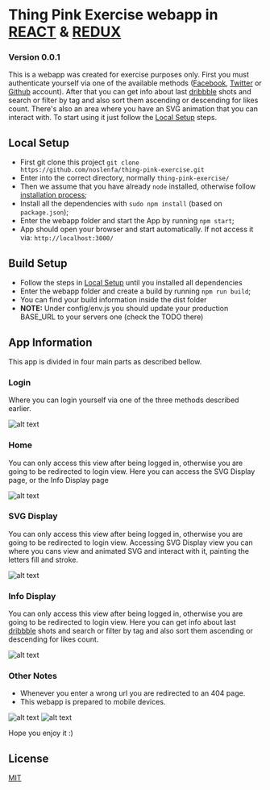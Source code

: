 # Thing Pink Exercise webapp in [REACT](https://react-bootstrap.github.io/) & [REDUX](https://github.com/reactjs/react-redux)
### Version 0.0.1


This is a webapp was created for exercise purposes only.
First you must authenticate yourself via one of the available methods ([Facebook](https://www.facebook.com/), [Twitter](https://twitter.com/) or [Github](https://github.com/) account).
After that you can get info about last [dribbble](https://dribbble.com/) shots and search or filter by tag and also sort them ascending or descending for likes count.
There's also an area where you have an SVG animation that you can interact with.
To start using it just follow the [Local Setup](#local-setup) steps.

## Local Setup
- First git clone this project `git clone https://github.com/noslenfa/thing-pink-exercise.git`
- Enter into the correct directory, normally `thing-pink-exercise/`
- Then we assume that you have already `node` installed, otherwise follow [installation process](https://nodejs.org/);
- Install all the dependencies with `sudo npm install` (based on `package.json`);
- Enter the webapp folder and start the App by running `npm start`;
- App should open your browser and start automatically. If not access it via: `http://localhost:3000/`

## Build Setup
- Follow the steps in [Local Setup](#local-setup) until you installed all dependencies
- Enter the webapp folder and create a build by running `npm run build`;
- You can find your build information inside the dist folder
- **NOTE:** Under config/env.js you should update your production BASE_URL to your servers one (check the TODO there)

## App Information
This app is divided in four main parts as described bellow.

### Login
Where you can login yourself via one of the three methods described earlier.

![alt text](/../master/screenshots/screenshot_00.png?raw=true "Login")

### Home
You can only access this view after being logged in, otherwise you are going to be redirected to login view.
Here you can access the SVG Display page, or the Info Display page

![alt text](/../master/screenshots/screenshot_01.png?raw=true "Home")

### SVG Display
You can only access this view after being logged in, otherwise you are going to be redirected to login view.
Accessing SVG Display view you can where you cans view and animated SVG and interact with it, painting the letters fill and stroke.

![alt text](/../master/screenshots/screenshot_02.png?raw=true "SVG Display")

### Info Display
You can only access this view after being logged in, otherwise you are going to be redirected to login view.
Here you can get info about last [dribbble](https://dribbble.com/) shots and search or filter by tag and also sort them ascending or descending for likes count.

![alt text](/../master/screenshots/screenshot_03.png?raw=true "Info Display")

### Other Notes
- Whenever you enter a wrong url you are redirected to an 404 page.
- This webapp is prepared to mobile devices.

![alt text](/../master/screenshots/screenshot_04.png?raw=true "Mobile Login")
![alt text](/../master/screenshots/screenshot_05.png?raw=true "Mobile Info Display")

Hope you enjoy it :)

## License
[MIT](/../master/LICENSE.MD)
